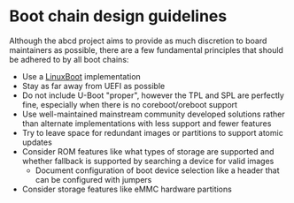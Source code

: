 # Boot chain design guidelines

Although the abcd project aims to provide as much discretion to board
maintainers as possible, there are a few fundamental principles that should be
adhered to by all boot chains:

- Use a [LinuxBoot](https://www.linuxboot.org/) implementation
- Stay as far away from UEFI as possible
- Do not include U-Boot "proper", however the TPL and SPL are perfectly fine,
  especially when there is no coreboot/oreboot support
- Use well-maintained mainstream community developed solutions rather than
  alternate implementations with less support and fewer features
- Try to leave space for redundant images or partitions to support atomic updates
- Consider ROM features like what types of storage are supported and whether
  fallback is supported by searching a device for valid images
    - Document configuration of boot device selection like a header that can be
      configured with jumpers
- Consider storage features like eMMC hardware partitions
